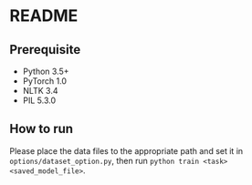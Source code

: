 # README

## Prerequisite

- Python 3.5+
- PyTorch 1.0
- NLTK 3.4
- PIL 5.3.0

## How to run

Please place the data files to the appropriate path and set it in `options/dataset_option.py`, then run `python train <task> <saved_model_file>`.

